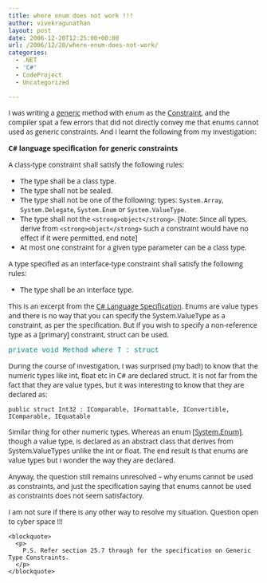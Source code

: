 ```yaml
---
title: where enum does not work !!!
author: vivekragunathan
layout: post
date: 2006-12-20T12:25:00+00:00
url: /2006/12/20/where-enum-does-not-work/
categories:
  - .NET
  - 'C#'
  - CodeProject
  - Uncategorized

---
```

<div style="font-family:Open Sans, Tahoma;font-size:14px;">
  I was writing a <a href="http://msdn2.microsoft.com/en-us/library/0x6a29h6.aspx">generic</a> method with enum as the <a href="http://msdn2.microsoft.com/en-us/library/d5x73970.aspx">Constraint</a>, and the compiler spat a few errors that did not directly convey me that enums cannot used as generic constraints. And I learnt the following from my investigation:</p>

  <p>
    <strong>C# language specification for generic constraints</strong>
  </p>

  <p>
    A class-type constraint shall satisfy the following rules:
  </p>

  <ul>
    <li>
      The type shall be a class type.
    </li>
    <li>
      The type shall not be sealed.
    </li>
    <li>
      The type shall not be one of the following: types: <code>System.Array</code>, <code>System.Delegate</code>, <code>System.Enum</code> or <code>System.ValueType</code>.
    </li>
    <li>
      The type shall not the <code>&lt;strong>object&lt;/strong></code>. [Note: Since all types, derive from <code>&lt;strong>object&lt;/strong></code> such a constraint would have no effect if it were permitted, end note]
    </li>
    <li>
      At most one constraint for a given type parameter can be a class type.
    </li>
  </ul>

  <p>
    A type specified as an interface-type constraint shall satisfy the following rules:
  </p>

  <ul>
    <li>
      The type shall be an interface type.
    </li>
  </ul>

  <p>
    This is an excerpt from the <a href="http://www.ecma-international.org/publications/files/ECMA-ST/Ecma-334.pdf">C# Language Specification</a>. Enums are value types and there is no way that you can specify the System.ValueType as a constraint, as per the specification. But if you wish to specify a non-reference type as a [primary] constraint, struct can be used.
  </p>

  <pre style="color:#008080;font-size:14px;font-family:Consolas, Courier New, Courier, Monospace;">private void Method where T : struct</pre>

  <p>
    During the course of investigation, I was surprised (my bad!) to know that the numeric types like int, float etc in C# are declared struct. It is not far from the fact that they are value types, but it was interesting to know that they are declared as:
  </p>

  <p>
    <code>public struct Int32 : IComparable, IFormattable, IConvertible, IComparable, IEquatable</code>
  </p>

  <p>
    Similar thing for other numeric types. Whereas an enum [<a href="http://msdn2.microsoft.com/en-us/library/system.enum.aspx">System.Enum]</a>, though a value type, is declared as an abstract class that derives from System.ValueTypes unlike the int or float. The end result is that enums are value types but i wonder the way they are declared.
  </p>

  <p>
    Anyway, the question still remains unresolved &#8211; why enums cannot be used as constraints, and just the specification saying that enums cannot be used as constraints does not seem satisfactory.
  </p>

  <div>
    I am not sure if there is any other way to resolve my situation. Question open to cyber space !!!</p>

    <blockquote>
      <p>
        P.S. Refer section 25.7 through for the specification on Generic Type Constraints.
      </p>
    </blockquote>
  </div>
</div>
